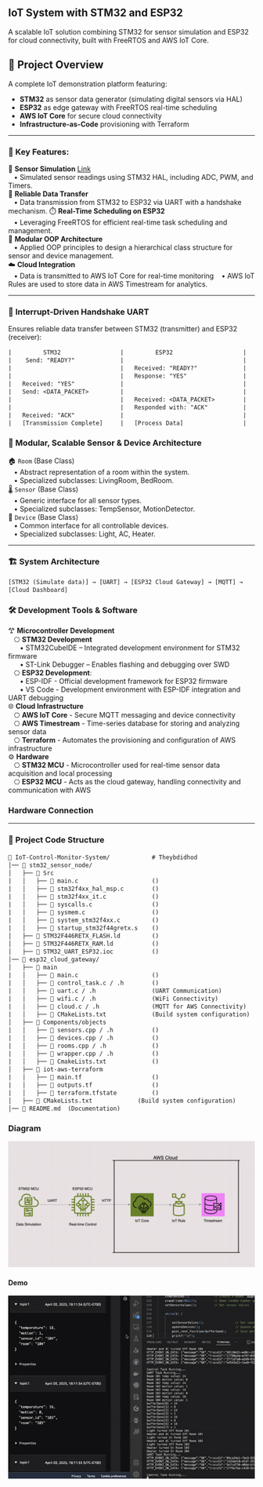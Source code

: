 ## IoT System with STM32 and ESP32

A scalable IoT solution combining STM32 for sensor simulation and ESP32 for cloud connectivity, built with FreeRTOS and AWS IoT Core.

## 🚀 Project Overview
A complete IoT demonstration platform featuring:
- **STM32** as sensor data generator (simulating digital sensors via HAL)
- **ESP32** as edge gateway with FreeRTOS real-time scheduling
- **AWS IoT Core** for secure cloud connectivity
- **Infrastructure-as-Code** provisioning with Terraform

---
### 🔑 Key Features:
🧪 **Sensor Simulation** [Link](https://github.com/HajjSalad/STM32-Sensor-Data-Simulation)   
&nbsp;&nbsp;&nbsp;• Simulated sensor readings using STM32 HAL, including ADC, PWM, and Timers.  
🔁 **Reliable Data Transfer**  
&nbsp;&nbsp;&nbsp;• Data transmission from STM32 to ESP32 via UART with a handshake mechanism. 
⏱️ **Real-Time Scheduling on ESP32**  
&nbsp;&nbsp;&nbsp;• Leveraging FreeRTOS for efficient real-time task scheduling and management.  
🧩 **Modular OOP Architecture**  
&nbsp;&nbsp;&nbsp;• Applied OOP principles to design a hierarchical class structure for sensor and device management.  
☁️ **Cloud Integration**    
&nbsp;&nbsp;&nbsp;• Data is transmitted to AWS IoT Core for real-time monitoring
&nbsp;&nbsp;&nbsp;• AWS IoT Rules are used to store data in AWS Timestream for analytics.  

---
### 📡 **Interrupt-Driven Handshake UART**
Ensures reliable data transfer between STM32 (transmitter) and ESP32 (receiver):
```
|         STM32                 |         ESP32                    |
|    Send: "READY?"             |                                  |
|                               |   Received: "READY?"             |
|                               |   Response: "YES"                |
|   Received: "YES"             |                                  |
|   Send: <DATA_PACKET>         |                                  |
|                               |   Received: <DATA_PACKET>        |
|                               |   Responded with: "ACK"          |
|   Received: "ACK"             |                                  |
|   [Transmission Complete]     |   [Process Data]                 |
```

### 🧱 Modular, Scalable Sensor & Device Architecture
🏠 `Room` (Base Class)  
&nbsp;&nbsp;&nbsp;• Abstract representation of a room within the system.  
&nbsp;&nbsp;&nbsp;• Specialized subclasses: LivingRoom, BedRoom.  
🌡️ `Sensor` (Base Class)  
&nbsp;&nbsp;&nbsp;• Generic interface for all sensor types.  
&nbsp;&nbsp;&nbsp;• Specialized subclasses: TempSensor, MotionDetector.  
🔌 `Device` (Base Class)  
&nbsp;&nbsp;&nbsp;• Common interface for all controllable devices.  
&nbsp;&nbsp;&nbsp;• Specialized subclasses: Light, AC, Heater. 

---
### 🏗 System Architecture
```
[STM32 (Simulate data)] → [UART] → [ESP32 Cloud Gateway] → [MQTT] → [Cloud Dashboard]
```

### 🛠️ Development Tools & Software
𐂷 **Microcontroller Development**  
&nbsp;&nbsp;&nbsp;⎔ **STM32 Development**  
&nbsp;&nbsp;&nbsp;&nbsp;&nbsp;&nbsp;• STM32CubeIDE – Integrated development environment for STM32 firmware   
&nbsp;&nbsp;&nbsp;&nbsp;&nbsp;&nbsp;• ST-Link Debugger – Enables flashing and debugging over SWD      
&nbsp;&nbsp;&nbsp;⎔ **ESP32 Development**:  
&nbsp;&nbsp;&nbsp;&nbsp;&nbsp;&nbsp;• ESP-IDF - Official development framework for ESP32 firmware  
&nbsp;&nbsp;&nbsp;&nbsp;&nbsp;&nbsp;• VS Code - Development environment with ESP-IDF integration and UART debugging    
🌐 **Cloud Infrastructure**    
&nbsp;&nbsp;&nbsp;⎔ **AWS IoT Core** - Secure MQTT messaging and device connectivity     
&nbsp;&nbsp;&nbsp;⎔ **AWS Timestream** - Time-series database for storing and analyzing sensor data     
&nbsp;&nbsp;&nbsp;⎔ **Terraform** - Automates the provisioning and configuration of AWS infrastructure     
⚙️ **Hardware**  
&nbsp;&nbsp;&nbsp;⎔ **STM32 MCU** - Microcontroller used for real-time sensor data acquisition and local processing     
&nbsp;&nbsp;&nbsp;⎔ **ESP32 MCU** - Acts as the cloud gateway, handling connectivity and communication with AWS   

### Hardware Connection


---
### 📂 Project Code Structure
```
📁 IoT-Control-Monitor-System/            # Theybdidhod
│── 📁 stm32_sensor_node/
│   ├── 📄 Src
|   │   ├── 📄 main.c                     ()
|   │   ├── 📄 stm32f4xx_hal_msp.c        ()
|   │   ├── 📄 stm32f4xx_it.c             ()
|   │   ├── 📄 syscalls.c                 ()
|   │   ├── 📄 sysmem.c                   ()
|   │   ├── 📄 system_stm32f4xx.c         ()
|   │   ├── 📄 startup_stm32f44gretx.s    ()
│   ├── 📄 STM32F446RETX_FLASH.ld         ()
│   ├── 📄 STM32F446RETX_RAM.ld           ()
│   ├── 📄 STM32_UART_ESP32.ioc           ()
│── 📁 esp32_cloud_gateway/
│   ├── 📄 main
|   │   ├── 📄 main.c                     ()
|   │   ├── 📄 control_task.c / .h        ()
|   │   ├── 📄 uart.c / .h                (UART Communication)
|   │   ├── 📄 wifi.c / .h                (WiFi Connectivity)
|   │   ├── 📄 cloud.c / .h               (MQTT for AWS Connectivity)
|   │   ├── 📄 CMakeLists.txt             (Build system configuration)
│   ├── 📄 Components/objects
|   │   ├── 📄 sensors.cpp / .h           ()
|   │   ├── 📄 devices.cpp / .h           ()
|   │   ├── 📄 rooms.cpp / .h             ()
|   │   ├── 📄 wrapper.cpp / .h           ()
|   │   ├── 📄 CmakeLists.txt             ()
│   ├── 📄 iot-aws-terraform
|   │   ├── 📄 main.tf                    ()
|   │   ├── 📄 outputs.tf                 ()
|   │   ├── 📄 terraform.tfstate          ()
│   ├── 📄 CMakeLists.txt             (Build system configuration)
│── 📄 README.md  (Documentation)
```

### Diagram
![Pic](./IoTSystemDiagram.png)

#### Demo
![Demo](./IoTSystemGIF.gif)
